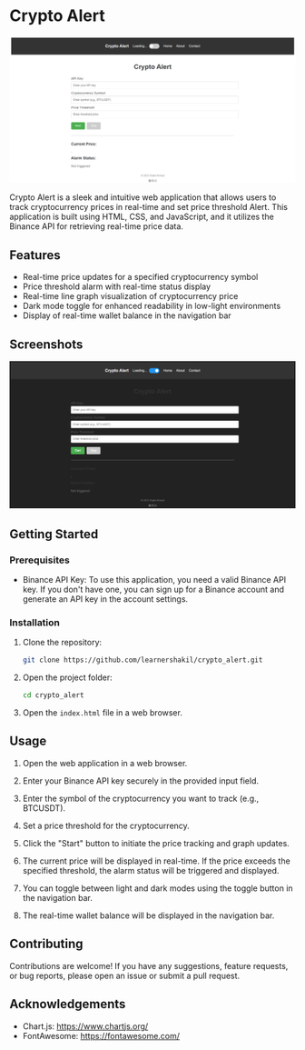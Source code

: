 # Crypto Alert

<p align="center">
  <img src="img\light.png" alt="Crypto Alert Logo">
</p>

Crypto Alert is a sleek and intuitive web application that allows users to track cryptocurrency prices in real-time and set price threshold Alert. This application is built using HTML, CSS, and JavaScript, and it utilizes the Binance API for retrieving real-time price data.

## Features

- Real-time price updates for a specified cryptocurrency symbol
- Price threshold alarm with real-time status display
- Real-time line graph visualization of cryptocurrency price
- Dark mode toggle for enhanced readability in low-light environments
- Display of real-time wallet balance in the navigation bar

## Screenshots

<p align="center">
  <img src="img\dark.png" alt="Crypto Alert">
</p>

## Getting Started

### Prerequisites

- Binance API Key: To use this application, you need a valid Binance API key. If you don't have one, you can sign up for a Binance account and generate an API key in the account settings.

### Installation

1. Clone the repository:

   ```bash
   git clone https://github.com/learnershakil/crypto_alert.git
   ```

2. Open the project folder:

   ```bash
   cd crypto_alert
   ```

3. Open the `index.html` file in a web browser.

## Usage

1. Open the web application in a web browser.

2. Enter your Binance API key securely in the provided input field.

3. Enter the symbol of the cryptocurrency you want to track (e.g., BTCUSDT).

4. Set a price threshold for the cryptocurrency.

5. Click the "Start" button to initiate the price tracking and graph updates.

6. The current price will be displayed in real-time. If the price exceeds the specified threshold, the alarm status will be triggered and displayed.

7. You can toggle between light and dark modes using the toggle button in the navigation bar.

8. The real-time wallet balance will be displayed in the navigation bar.

## Contributing

Contributions are welcome! If you have any suggestions, feature requests, or bug reports, please open an issue or submit a pull request. 

## Acknowledgements

- Chart.js: https://www.chartjs.org/
- FontAwesome: https://fontawesome.com/
